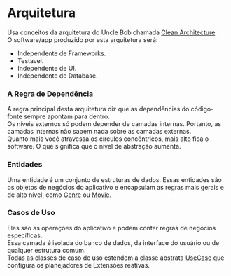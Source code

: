 # Arquitetura

Usa conceitos da arquitetura do Uncle Bob chamada [Clean Architecture]. <br />
O software/app produzido por esta arquitetura será:

* Independente de Frameworks.
* Testavel.
* Independente de UI.
* Independente de Database.

### A Regra de Dependência

A regra principal desta arquitetura diz que as dependências do código-fonte sempre apontam para dentro. <br />
Os níveis externos só podem depender de camadas internas. Portanto, as camadas internas não sabem nada sobre as camadas externas. <br />
Quanto mais você atravessa os círculos concêntricos, mais alto fica o software. O que significa que o nível de abstração aumenta.

### Entidades

Uma entidade é um conjunto de estruturas de dados. Essas entidades são os objetos de negócios do aplicativo e encapsulam as regras mais gerais e de alto nível, como [Genre] ou [Movie].

### Casos de Uso

Eles são as operações do aplicativo e podem conter regras de negócios específicas. <br />
Essa camada é isolada do banco de dados, da interface do usuário ou de qualquer estrutura comum. <br />
Todas as classes de caso de uso estendem a classe abstrata [UseCase] que configura os planejadores de Extensões reativas. <br />

[UseCase]: domain/src/main/java/br/diones/domain/UseCase.kt "Classe Use Case"
[Clean Architecture]: https://8thlight.com/blog/uncle-bob/2012/08/13/the-clean-architecture.html "The Clean Architecture by Robert C. Martin"
[Genre]: domain/src/main/java/br/diones/domain/entity/Genre.kt "Entidade Genre"
[Movie]: domain/src/main/java/br/diones/domain/entity/Movie.kt "Entidade Movie"
